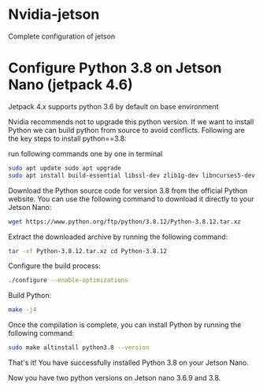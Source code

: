 # Nvidia-jetson
Complete configuration of jetson
# Configure Python 3.8 on Jetson Nano (jetpack 4.6)

Jetpack 4.x supports python 3.6 by default on base environment

Nvidia recommends not to upgrade this python version. If we want to install Python we can build python from source to avoid conflicts. Following are the key steps to install python==3.8:

run following commands one by one in terminal
```bash
sudo apt update sudo apt upgrade 
sudo apt install build-essential libssl-dev zlib1g-dev libncurses5-dev libncursesw5-dev libreadline-dev libsqlite3-dev libgdbm-dev libdb5.3-dev libbz2-dev libexpat1-dev liblzma-dev libffi-dev libc6-dev 
```
Download the Python source code for version 3.8 from the official Python website. You can use the following command to download it directly to your Jetson Nano:
```bash
wget https://www.python.org/ftp/python/3.8.12/Python-3.8.12.tar.xz 
```
Extract the downloaded archive by running the following command:
```bash
tar -xf Python-3.8.12.tar.xz cd Python-3.8.12 
```
Configure the build process:
```bash 
./configure --enable-optimizations 
```
Build Python:
```bash 
make -j4 
```
Once the compilation is complete, you can install Python by running the following command: 
```bash
sudo make altinstall python3.8 --version 
```
That's it! You have successfully installed Python 3.8 on your Jetson Nano. 

Now you have two python versions on Jetson nano 3.6.9 and 3.8.
